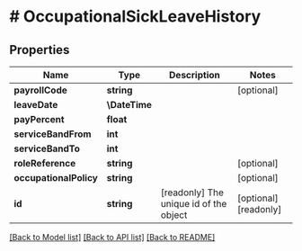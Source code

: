 # # OccupationalSickLeaveHistory

## Properties

Name | Type | Description | Notes
------------ | ------------- | ------------- | -------------
**payrollCode** | **string** |  | [optional]
**leaveDate** | **\DateTime** |  |
**payPercent** | **float** |  |
**serviceBandFrom** | **int** |  |
**serviceBandTo** | **int** |  |
**roleReference** | **string** |  | [optional]
**occupationalPolicy** | **string** |  | [optional]
**id** | **string** | [readonly] The unique id of the object | [optional] [readonly]

[[Back to Model list]](../../README.md#models) [[Back to API list]](../../README.md#endpoints) [[Back to README]](../../README.md)
